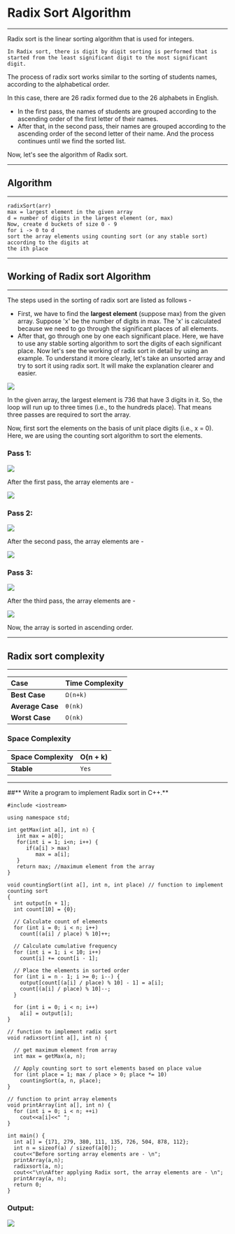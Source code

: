 # Radix Sort Algorithm
----------------
Radix sort is the linear sorting algorithm that is used for integers.
```
In Radix sort, there is digit by digit sorting is performed that is started from the least significant digit to the most significant digit.
```

The process of radix sort works similar to the sorting of students names, according to the alphabetical order.

In this case, there are 26 radix formed due to the 26 alphabets in English.

- In the first pass, the names of students are grouped according to the ascending order of the first letter of their names. 
- After that, in the second pass, their names are grouped according to the ascending order of the second letter of their name. And the process continues until we find the sorted list.

Now, let's see the algorithm of Radix sort.

* * * *

## **Algorithm**
------------
```
radixSort(arr)  
max = largest element in the given array  
d = number of digits in the largest element (or, max)  
Now, create d buckets of size 0 - 9  
for i -> 0 to d  
sort the array elements using counting sort (or any stable sort) according to the digits at  
the ith place 
```
* * * *
## **Working of Radix sort Algorithm**
----------
The steps used in the sorting of radix sort are listed as follows -

- First, we have to find the **largest element** (suppose max) from the given array. Suppose 'x' be the number of digits in max. The 'x' is calculated because we need to go through the significant places of all elements.
- After that, go through one by one each significant place. Here, we have to use any stable sorting algorithm to sort the digits of each significant place.
Now let's see the working of radix sort in detail by using an example. 
To understand it more clearly, let's take an unsorted array and try to sort it using radix sort. It will make the explanation clearer and easier.

![](https://static.javatpoint.com/ds/images/radix-sort-algorithm.png)

In the given array, the largest element is 736 that have 3 digits in it. So, the loop will run up to three times (i.e., to the hundreds place). That means three passes are required to sort the array.

Now, first sort the elements on the basis of unit place digits (i.e., x = 0). Here, we are using the counting sort algorithm to sort the elements.

### **Pass 1:**

![](https://static.javatpoint.com/ds/images/radix-sort-algorithm2.png)

After the first pass, the array elements are -

![](https://static.javatpoint.com/ds/images/radix-sort-algorithm3.png)


### **Pass 2:**

![](https://static.javatpoint.com/ds/images/radix-sort-algorithm4.png)

After the second pass, the array elements are -

![](https://static.javatpoint.com/ds/images/radix-sort-algorithm5.png)

### **Pass 3:**

![](https://static.javatpoint.com/ds/images/radix-sort-algorithm6.png)

After the third pass, the array elements are -

![](https://static.javatpoint.com/ds/images/radix-sort-algorithm7.png)

Now, the array is sorted in ascending order.

* * * *

## **Radix sort complexity**
------------

| Case | Time Complexity                |
| :-------- | :------------------------- |
| **Best Case** |`Ω(n+k)` |
| **Average Case** |`θ(nk)` |
| **Worst Case** |`O(nk)` |

###  Space Complexity

| Space Complexity | 	O(n + k)            |
| :-------- | :------------------------- |
| **Stable** |`Yes` |

* * * *
##** Write a program to implement Radix sort in C++.**
```
#include <iostream>  
  
using namespace std;  
  
int getMax(int a[], int n) {  
   int max = a[0];  
   for(int i = 1; i<n; i++) {  
      if(a[i] > max)  
         max = a[i];  
   }  
   return max; //maximum element from the array  
}  
  
void countingSort(int a[], int n, int place) // function to implement counting sort  
{  
  int output[n + 1];  
  int count[10] = {0};    
  
  // Calculate count of elements  
  for (int i = 0; i < n; i++)  
    count[(a[i] / place) % 10]++;  
      
  // Calculate cumulative frequency  
  for (int i = 1; i < 10; i++)  
    count[i] += count[i - 1];  
  
  // Place the elements in sorted order  
  for (int i = n - 1; i >= 0; i--) {  
    output[count[(a[i] / place) % 10] - 1] = a[i];  
    count[(a[i] / place) % 10]--;  
  }  
  
  for (int i = 0; i < n; i++)  
    a[i] = output[i];  
}  
  
// function to implement radix sort  
void radixsort(int a[], int n) {  
   
  // get maximum element from array  
  int max = getMax(a, n);  
  
  // Apply counting sort to sort elements based on place value  
  for (int place = 1; max / place > 0; place *= 10)  
    countingSort(a, n, place);  
}  
  
// function to print array elements  
void printArray(int a[], int n) {  
  for (int i = 0; i < n; ++i)   
    cout<<a[i]<<" ";  
}  
  
int main() {  
  int a[] = {171, 279, 380, 111, 135, 726, 504, 878, 112};  
  int n = sizeof(a) / sizeof(a[0]);  
  cout<<"Before sorting array elements are - \n";  
  printArray(a,n);  
  radixsort(a, n);  
  cout<<"\n\nAfter applying Radix sort, the array elements are - \n";  
  printArray(a, n);  
  return 0;  
}  
```
### Output:

![](https://static.javatpoint.com/ds/images/radix-sort-algorithm9.png)


